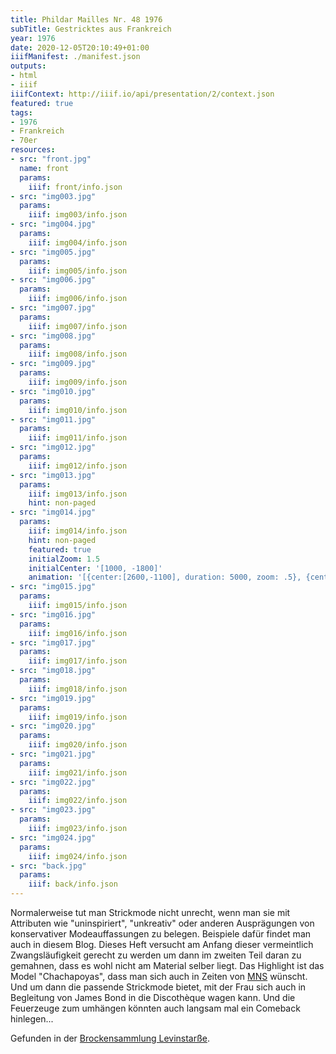 ```yaml
---
title: Phildar Mailles Nr. 48 1976
subTitle: Gestricktes aus Frankreich
year: 1976
date: 2020-12-05T20:10:49+01:00
iiifManifest: ./manifest.json
outputs:
- html
- iiif
iiifContext: http://iiif.io/api/presentation/2/context.json
featured: true
tags:
- 1976
- Frankreich
- 70er
resources:
- src: "front.jpg"
  name: front
  params:
    iiif: front/info.json
- src: "img003.jpg"
  params:
    iiif: img003/info.json
- src: "img004.jpg"
  params:
    iiif: img004/info.json
- src: "img005.jpg"
  params:
    iiif: img005/info.json
- src: "img006.jpg"
  params:
    iiif: img006/info.json
- src: "img007.jpg"
  params:
    iiif: img007/info.json
- src: "img008.jpg"
  params:
    iiif: img008/info.json
- src: "img009.jpg"
  params:
    iiif: img009/info.json
- src: "img010.jpg"
  params:
    iiif: img010/info.json
- src: "img011.jpg"
  params:
    iiif: img011/info.json
- src: "img012.jpg"
  params:
    iiif: img012/info.json
- src: "img013.jpg"
  params:
    iiif: img013/info.json
    hint: non-paged
- src: "img014.jpg"
  params:
    iiif: img014/info.json
    hint: non-paged
    featured: true
    initialZoom: 1.5
    initialCenter: '[1000, -1800]'
    animation: '[{center:[2600,-1100], duration: 5000, zoom: .5}, {center:[2600,-1100], duration: 5000, zoom: .9}, {center:[1000,-1800], duration: 5000, zoom: 1.5}]'
- src: "img015.jpg"
  params:
    iiif: img015/info.json
- src: "img016.jpg"
  params:
    iiif: img016/info.json
- src: "img017.jpg"
  params:
    iiif: img017/info.json
- src: "img018.jpg"
  params:
    iiif: img018/info.json
- src: "img019.jpg"
  params:
    iiif: img019/info.json
- src: "img020.jpg"
  params:
    iiif: img020/info.json
- src: "img021.jpg"
  params:
    iiif: img021/info.json
- src: "img022.jpg"
  params:
    iiif: img022/info.json
- src: "img023.jpg"
  params:
    iiif: img023/info.json
- src: "img024.jpg"
  params:
    iiif: img024/info.json
- src: "back.jpg"
  params:
    iiif: back/info.json
---
```

Normalerweise tut man Strickmode nicht unrecht, wenn man sie mit Attributen wie "uninspiriert", "unkreativ" oder anderen Ausprägungen von konservativer Modeauffassungen zu belegen.<!--more-->
Beispiele dafür findet man auch in diesem Blog. Dieses Heft versucht am Anfang dieser vermeintlich Zwangsläufigkeit gerecht zu werden um dann im zweiten Teil daran zu gemahnen, dass es wohl nicht am Material selber liegt. Das Highlight ist das Model "Chachapoyas", dass man sich auch in Zeiten von [MNS](https://de.wikipedia.org/wiki/Mund-Nasen-Schutz) wünscht. Und um dann die passende Strickmode bietet, mit der Frau sich auch in Begleitung von James Bond in die Discothèque wagen kann.
Und die Feuerzeuge zum umhängen könnten auch langsam mal ein Comeback hinlegen...

<div class="source">Gefunden in der <a href="https://www.neue-arbeit-brockensammlung.de/geschaefte/gebrauchtmoebelkaufhaus/">Brockensammlung Levinstarße</a>.</div>
